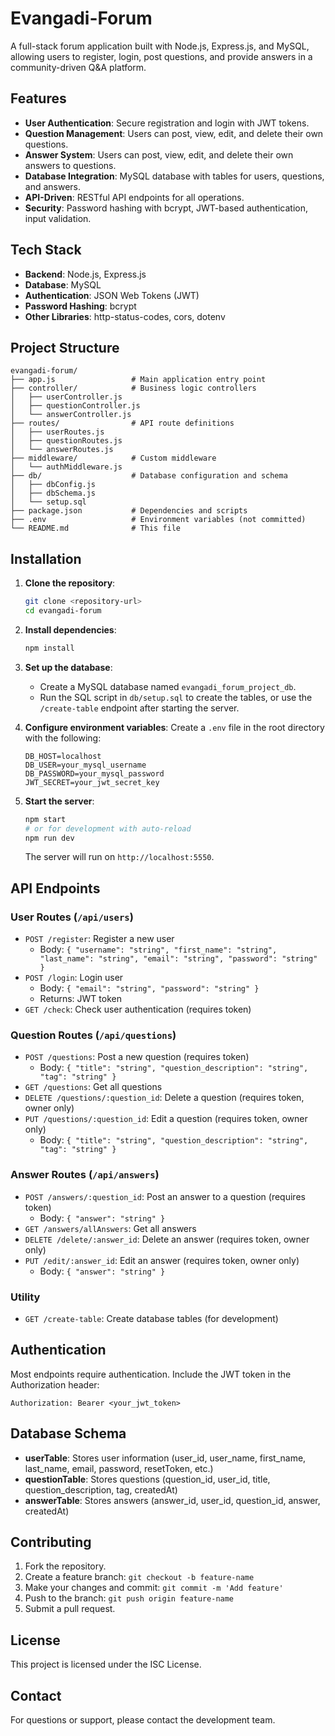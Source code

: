 # Evangadi-Forum

A full-stack forum application built with Node.js, Express.js, and MySQL, allowing users to register, login, post questions, and provide answers in a community-driven Q&A platform.

## Features

- **User Authentication**: Secure registration and login with JWT tokens.
- **Question Management**: Users can post, view, edit, and delete their own questions.
- **Answer System**: Users can post, view, edit, and delete their own answers to questions.
- **Database Integration**: MySQL database with tables for users, questions, and answers.
- **API-Driven**: RESTful API endpoints for all operations.
- **Security**: Password hashing with bcrypt, JWT-based authentication, input validation.

## Tech Stack

- **Backend**: Node.js, Express.js
- **Database**: MySQL
- **Authentication**: JSON Web Tokens (JWT)
- **Password Hashing**: bcrypt
- **Other Libraries**: http-status-codes, cors, dotenv

## Project Structure

```
evangadi-forum/
├── app.js                 # Main application entry point
├── controller/            # Business logic controllers
│   ├── userController.js
│   ├── questionController.js
│   └── answerController.js
├── routes/                # API route definitions
│   ├── userRoutes.js
│   ├── questionRoutes.js
│   └── answerRoutes.js
├── middleware/            # Custom middleware
│   └── authMiddleware.js
├── db/                    # Database configuration and schema
│   ├── dbConfig.js
│   ├── dbSchema.js
│   └── setup.sql
├── package.json           # Dependencies and scripts
├── .env                   # Environment variables (not committed)
└── README.md              # This file
```

## Installation

1. **Clone the repository**:
   ```bash
   git clone <repository-url>
   cd evangadi-forum
   ```

2. **Install dependencies**:
   ```bash
   npm install
   ```

3. **Set up the database**:
   - Create a MySQL database named `evangadi_forum_project_db`.
   - Run the SQL script in `db/setup.sql` to create the tables, or use the `/create-table` endpoint after starting the server.

4. **Configure environment variables**:
   Create a `.env` file in the root directory with the following:
   ```
   DB_HOST=localhost
   DB_USER=your_mysql_username
   DB_PASSWORD=your_mysql_password
   JWT_SECRET=your_jwt_secret_key
   ```

5. **Start the server**:
   ```bash
   npm start
   # or for development with auto-reload
   npm run dev
   ```

   The server will run on `http://localhost:5550`.

## API Endpoints

### User Routes (`/api/users`)
- `POST /register`: Register a new user
  - Body: `{ "username": "string", "first_name": "string", "last_name": "string", "email": "string", "password": "string" }`
- `POST /login`: Login user
  - Body: `{ "email": "string", "password": "string" }`
  - Returns: JWT token
- `GET /check`: Check user authentication (requires token)

### Question Routes (`/api/questions`)
- `POST /questions`: Post a new question (requires token)
  - Body: `{ "title": "string", "question_description": "string", "tag": "string" }`
- `GET /questions`: Get all questions
- `DELETE /questions/:question_id`: Delete a question (requires token, owner only)
- `PUT /questions/:question_id`: Edit a question (requires token, owner only)
  - Body: `{ "title": "string", "question_description": "string", "tag": "string" }`

### Answer Routes (`/api/answers`)
- `POST /answers/:question_id`: Post an answer to a question (requires token)
  - Body: `{ "answer": "string" }`
- `GET /answers/allAnswers`: Get all answers
- `DELETE /delete/:answer_id`: Delete an answer (requires token, owner only)
- `PUT /edit/:answer_id`: Edit an answer (requires token, owner only)
  - Body: `{ "answer": "string" }`

### Utility
- `GET /create-table`: Create database tables (for development)

## Authentication

Most endpoints require authentication. Include the JWT token in the Authorization header:
```
Authorization: Bearer <your_jwt_token>
```

## Database Schema

- **userTable**: Stores user information (user_id, user_name, first_name, last_name, email, password, resetToken, etc.)
- **questionTable**: Stores questions (question_id, user_id, title, question_description, tag, createdAt)
- **answerTable**: Stores answers (answer_id, user_id, question_id, answer, createdAt)

## Contributing

1. Fork the repository.
2. Create a feature branch: `git checkout -b feature-name`
3. Make your changes and commit: `git commit -m 'Add feature'`
4. Push to the branch: `git push origin feature-name`
5. Submit a pull request.

## License

This project is licensed under the ISC License.

## Contact

For questions or support, please contact the development team.
